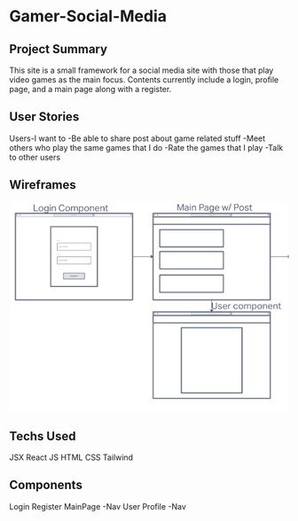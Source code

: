 # Gamer-Social-Media

## Project Summary
This site is a small framework for a social media site with those that play video games as the main focus. Contents currently include a login, profile page, and a main page along with a register.

## User Stories
Users-I want to
-Be able to share post about game related stuff
-Meet others who play the same games that I do
-Rate the games that I play
-Talk to other users

## Wireframes
![Wireframe](Wireframe.png)

## Techs Used
JSX React
JS
HTML
CSS
Tailwind

## Components
Login
Register
MainPage
-Nav
User Profile
-Nav